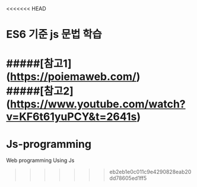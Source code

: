 <<<<<<< HEAD
# ES6 기준 js 문법 학습

#####[참고1] (https://poiemaweb.com/) <br/>
#####[참고2] (https://www.youtube.com/watch?v=KF6t61yuPCY&t=2641s)
=======
# Js-programming
Web programming Using Js
>>>>>>> eb2eb1e0c011c9e4290828eab20dd78605ed1ff5
